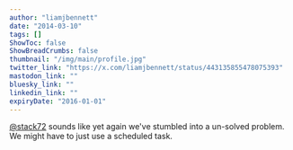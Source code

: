 ```yaml
---
author: "liamjbennett"
date: "2014-03-10"
tags: []
ShowToc: false
ShowBreadCrumbs: false
thumbnail: "/img/main/profile.jpg"
twitter_link: "https://x.com/liamjbennett/status/443135855478075393"
mastodon_link: ""
bluesky_link: ""
linkedin_link: ""
expiryDate: "2016-01-01"
---
```


[@stack72](https://x.com/stack72) sounds like yet again we've stumbled into a un-solved problem. We might have to just use a scheduled task.

